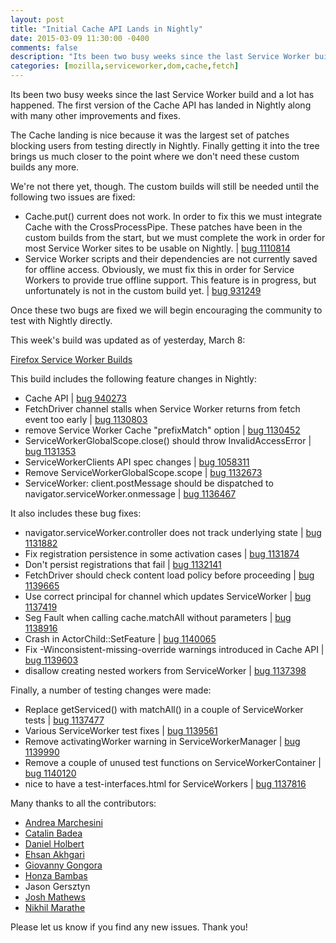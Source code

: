 ```yaml
---
layout: post
title: "Initial Cache API Lands in Nightly"
date: 2015-03-09 11:30:00 -0400
comments: false
description: "Its been two busy weeks since the last Service Worker build and a lot has happened.  The first version of the Cache API has landed in Nightly along with many other improvements and fixes."
categories: [mozilla,serviceworker,dom,cache,fetch]
---
```


Its been two busy weeks since the last Service Worker build and a lot has
happened.  The first version of the Cache API has landed in Nightly along
with many other improvements and fixes.

<!-- more -->

The Cache landing is nice because it was the largest set of patches blocking
users from testing directly in Nightly.  Finally getting it into the tree brings
us much closer to the point where we don't need these custom builds any more.

We're not there yet, though.  The custom builds will still be needed until
the following two issues are fixed:

* Cache.put() current does not work.  In order to fix this we must integrate
  Cache with the CrossProcessPipe.  These patches have been in the custom builds
  from the start, but we must complete the work in order for most Service Worker
  sites to be usable on Nightly. | [bug 1110814][]
* Service Worker scripts and their dependencies are not currently saved for
  offline access.  Obviously, we must fix this in order for Service Workers
  to provide true offline support.  This feature is in progress, but unfortunately
  is not in the custom build yet. | [bug 931249][]

Once these two bugs are fixed we will begin encouraging the community to test
with Nightly directly.

This week's build was updated as of yesterday, March 8:

  [Firefox Service Worker Builds][]

This build includes the following feature changes in Nightly:

* Cache API | [bug 940273][]
* FetchDriver channel stalls when Service Worker returns from fetch event too
  early | [bug 1130803][]
* remove Service Worker Cache "prefixMatch" option | [bug 1130452][]
* ServiceWorkerGlobalScope.close() should throw InvalidAccessError |
  [bug 1131353][]
* ServiceWorkerClients API spec changes | [bug 1058311][]
* Remove ServiceWorkerGlobalScope.scope | [bug 1132673][]
* ServiceWorker: client.postMessage should be dispatched to
  navigator.serviceWorker.onmessage | [bug 1136467][]

It also includes these bug fixes:

* navigator.serviceWorker.controller does not track underlying state |
  [bug 1131882][]
* Fix registration persistence in some activation cases | [bug 1131874][]
* Don't persist registrations that fail | [bug 1132141][]
* FetchDriver should check content load policy before proceeding |
  [bug 1139665][]
* Use correct principal for channel which updates ServiceWorker |
  [bug 1137419][]
* Seg Fault when calling cache.matchAll without parameters | [bug 1138916][]
* Crash in ActorChild::SetFeature | [bug 1140065][]
* Fix -Winconsistent-missing-override warnings introduced in Cache API |
  [bug 1139603][]
* disallow creating nested workers from ServiceWorker | [bug 1137398][]

Finally, a number of testing changes were made:

* Replace getServiced() with matchAll() in a couple of ServiceWorker tests |
  [bug 1137477][]
* Various ServiceWorker test fixes | [bug 1139561][]
* Remove activatingWorker warning in ServiceWorkerManager | [bug 1139990][]
* Remove a couple of unused test functions on ServiceWorkerContainer |
  [bug 1140120][]
* nice to have a test-interfaces.html for ServiceWorkers | [bug 1137816][]

Many thanks to all the contributors:

* [Andrea Marchesini][]
* [Catalin Badea][]
* [Daniel Holbert][]
* [Ehsan Akhgari][]
* [Giovanny Gongora][]
* [Honza Bambas][]
* Jason Gersztyn
* [Josh Mathews][]
* [Nikhil Marathe][]

Please let us know if you find any new issues.  Thank you!

[bug 1110814]: https://bugzilla.mozilla.org/show_bug.cgi?id=1110814
[bug 931249]: https://bugzilla.mozilla.org/show_bug.cgi?id=931249
[Firefox Service Worker Builds]: /sw-builds
[bug 940273]: https://bugzilla.mozilla.org/show_bug.cgi?id=940273
[bug 1131882]: https://bugzilla.mozilla.org/show_bug.cgi?id=1131882
[bug 1131874]: https://bugzilla.mozilla.org/show_bug.cgi?id=1131874
[bug 1132141]: https://bugzilla.mozilla.org/show_bug.cgi?id=1132141
[bug 1139665]: https://bugzilla.mozilla.org/show_bug.cgi?id=1139665
[bug 1130803]: https://bugzilla.mozilla.org/show_bug.cgi?id=1130803
[bug 1137419]: https://bugzilla.mozilla.org/show_bug.cgi?id=1137419
[bug 1137398]: https://bugzilla.mozilla.org/show_bug.cgi?id=1137398
[bug 1132673]: https://bugzilla.mozilla.org/show_bug.cgi?id=1132673
[bug 1136467]: https://bugzilla.mozilla.org/show_bug.cgi?id=1136467
[bug 1137477]: https://bugzilla.mozilla.org/show_bug.cgi?id=1137477
[bug 1139561]: https://bugzilla.mozilla.org/show_bug.cgi?id=1139561
[bug 1139990]: https://bugzilla.mozilla.org/show_bug.cgi?id=1139990
[bug 1058311]: https://bugzilla.mozilla.org/show_bug.cgi?id=1058311
[bug 1140120]: https://bugzilla.mozilla.org/show_bug.cgi?id=1140120
[bug 1131353]: https://bugzilla.mozilla.org/show_bug.cgi?id=1131353
[bug 1137816]: https://bugzilla.mozilla.org/show_bug.cgi?id=1137816
[bug 1138916]: https://bugzilla.mozilla.org/show_bug.cgi?id=1138916
[bug 1139603]: https://bugzilla.mozilla.org/show_bug.cgi?id=1139603
[bug 1140065]: https://bugzilla.mozilla.org/show_bug.cgi?id=1140065
[bug 1130452]: https://bugzilla.mozilla.org/show_bug.cgi?id=1130452
[Catalin Badea]: https://plus.google.com/+CatalinBadea/about
[Nikhil Marathe]: https://twitter.com/nikhilcutshort
[Ehsan Akhgari]: https://twitter.com/ehsanakhgari
[Daniel Holbert]: https://twitter.com/CodingExon
[Honza Bambas]: http://www.janbambas.cz/
[Giovanny Gongora]: https://twitter.com/Gioyik
[Josh Mathews]: https://twitter.com/lastontheboat
[Andrea Marchesini]: https://twitter.com/baku82845977
